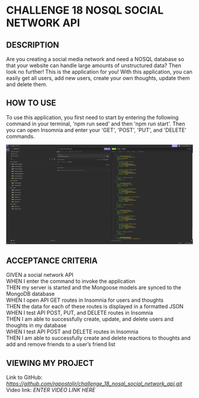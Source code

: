 # CHALLENGE 18 NOSQL SOCIAL NETWORK API

## DESCRIPTION
Are you creating a social media network and need a NOSQL database so that your website can handle large amounts of unstructured data?
Then look no further! This is the application for you! With this application, you can easily get all users, add new users, create your own thoughts, update them and delete them.

## HOW TO USE
To use this application, you first need to start by entering the following command in your terminal, 'npm run seed' and then 'npm run start'. Then you can open Insomnia and enter your 'GET', 'POST', 'PUT', and 'DELETE' commands.

![alt insomnia](./public/images/main.jpg)

## ACCEPTANCE CRITERIA
GIVEN a social network API\
WHEN I enter the command to invoke the application\
THEN my server is started and the Mongoose models are synced to the MongoDB database\
WHEN I open API GET routes in Insomnia for users and thoughts\
THEN the data for each of these routes is displayed in a formatted JSON\
WHEN I test API POST, PUT, and DELETE routes in Insomnia\
THEN I am able to successfully create, update, and delete users and thoughts in my database\
WHEN I test API POST and DELETE routes in Insomnia\
THEN I am able to successfully create and delete reactions to thoughts and add and remove friends to a user’s friend list

## VIEWING MY PROJECT
Link to GitHub: <i> https://github.com/rapostoljr/challenge_18_nosql_social_network_api.git </i>\
Video link: <i> ENTER VIDEO LINK HERE </i>